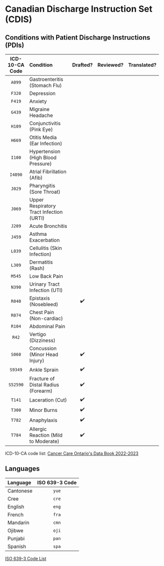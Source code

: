 # Canadian Discharge Instruction Set (CDIS)

## Conditions with Patient Discharge Instructions (PDIs)

| ICD-10-CA Code | Condition | Drafted? | Reviewed? | Translated? |
| :-: | :- | :-: | :-: | :-: |
| `A099` | Gastroenteritis (Stomach Flu) | | | |
| `F320` | Depression | | | |
| `F419` | Anxiety | | | |
| `G439` | Migraine Headache | | | |
| `H109` | Conjunctivitis (Pink Eye) | | | |
| `H669` | Otitis Media (Ear Infection) | | | |
| `I100` | Hypertension (High Blood Pressure) | | | |
| `I4890` | Atrial Fibrillation (Afib) | | | |
| `J029` | Pharyngitis (Sore Throat) | | | |
| `J069` | Upper Respiratory Tract Infection (URTI) | | | |
| `J209` | Acute Bronchitis | | | |
| `J459` | Asthma Exacerbation | | | |
| `L039` | Cellulitis (Skin Infection) | | | |
| `L309` | Dermatitis (Rash) | | | |
| `M545` | Low Back Pain | | | |
| `N390` | Urinary Tract Infection (UTI) | | | |
| `R040` | Epistaxis (Nosebleed) | ✔️ | | |
| `R074` | Chest Pain (Non-cardiac) |  | | |
| `R104` | Abdominal Pain | | | |
| `R42` | Vertigo (Dizziness) | | | |
| `S060` | Concussion (Minor Head Injury) | ✔️ | | |
| `S9349` | Ankle Sprain | ✔️ | | |
| `S52590` | Fracture of Distal Radius (Forearm) | ✔️ | | |
| `T141` | Laceration (Cut) | ✔️ | | |
| `T300` | Minor Burns | ✔️ | | |
| `T782` | Anaphylaxis | ✔️ | | |
| `T784` | Allergic Reaction (Mild to Moderate) | ✔️ | | |

ICD-10-CA code list: [Cancer Care Ontario's Data Book 2022-2023](https://ext.cancercare.on.ca/ext/databook/db2223/Appendix/Appendix_1.18_-_ICD10CA_.htm)

## Languages

| Language | ISO 639-3 Code |
| :- | :-: |
| Cantonese | `yue` |
| Cree | `cre` |
| English | `eng` |
| French | `fra` |
| Mandarin | `cmn` |
| Ojibwe | `oji` |
| Punjabi | `pan` |
| Spanish | `spa` |

[ISO 639-3 Code List](https://iso639-3.sil.org/code_tables/639/data)
